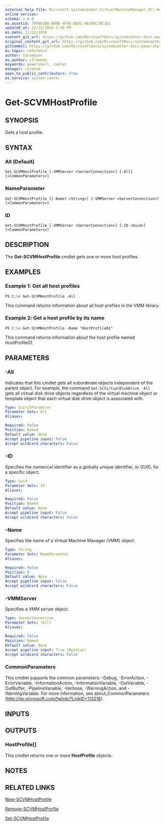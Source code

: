 ```yaml
---
external help file: Microsoft.SystemCenter.VirtualMachineManager.dll-Help.xml
online version: 
schema: 2.0.0
ms.assetid: 709863A0-809E-4F86-8D0C-A6389C7BC3D1
updated_at: 12/22/2016 3:56 PM
ms.date: 12/22/2016
content_git_url: https://github.com/MicrosoftDocs/systemcenter-docs-powershell/blob/live/systemcenter-cmdlets/SystemCenter2016/VirtualMachineManager/vlatest/Get-SCVMHostProfile.md
original_content_git_url: https://github.com/MicrosoftDocs/systemcenter-docs-powershell/blob/live/systemcenter-cmdlets/SystemCenter2016/VirtualMachineManager/vlatest/Get-SCVMHostProfile.md
gitcommit: https://github.com/MicrosoftDocs/systemcenter-docs-powershell/blob/96e5647587661652225fbdd2c797cd4d59d542bc/systemcenter-cmdlets/SystemCenter2016/VirtualMachineManager/vlatest/Get-SCVMHostProfile.md
ms.topic: reference
author: tarameyer
ms.author: cfreeman
keywords: powershell, cmdlet
manager: carmonm
open_to_public_contributors: true
ms.service: system-center
---
```


# Get-SCVMHostProfile

## SYNOPSIS
Gets a host profile.

## SYNTAX

### All (Default)
```
Get-SCVMHostProfile [-VMMServer <ServerConnection>] [-All] [<CommonParameters>]
```

### NameParameter
```
Get-SCVMHostProfile [[-Name] <String>] [-VMMServer <ServerConnection>] [<CommonParameters>]
```

### ID
```
Get-SCVMHostProfile [-VMMServer <ServerConnection>] [-ID <Guid>] [<CommonParameters>]
```

## DESCRIPTION
The **Get-SCVMHostProfile** cmdlet gets one or more host profiles.

## EXAMPLES

### Example 1: Get all host profiles
```
PS C:\> Get-SCVMHostProfile -All
```

This command returns information about all host profiles in the VMM library.

### Example 2: Get a host profile by its name
```
PS C:\> Get-SCVMHostProfile -Name "HostProfile01"
```

This command returns information about the host profile named HostProfile01.

## PARAMETERS

### -All
Indicates that this cmdlet gets all subordinate objects independent of the parent object.
For example, the command `Get-SCVirtualDiskDrive -All` gets all virtual disk drive objects regardless of the virtual machine object or template object that each virtual disk drive object is associated with.

```yaml
Type: SwitchParameter
Parameter Sets: All
Aliases: 

Required: False
Position: Named
Default value: None
Accept pipeline input: False
Accept wildcard characters: False
```

### -ID
Specifies the numerical identifier as a globally unique identifier, or GUID, for a specific object.

```yaml
Type: Guid
Parameter Sets: ID
Aliases: 

Required: False
Position: Named
Default value: None
Accept pipeline input: False
Accept wildcard characters: False
```

### -Name
Specifies the name of a Virtual Machine Manager (VMM) object.

```yaml
Type: String
Parameter Sets: NameParameter
Aliases: 

Required: False
Position: 0
Default value: None
Accept pipeline input: False
Accept wildcard characters: False
```

### -VMMServer
Specifies a VMM server object.

```yaml
Type: ServerConnection
Parameter Sets: (All)
Aliases: 

Required: False
Position: Named
Default value: None
Accept pipeline input: True (ByValue)
Accept wildcard characters: False
```

### CommonParameters
This cmdlet supports the common parameters: -Debug, -ErrorAction, -ErrorVariable, -InformationAction, -InformationVariable, -OutVariable, -OutBuffer, -PipelineVariable, -Verbose, -WarningAction, and -WarningVariable. For more information, see about_CommonParameters (http://go.microsoft.com/fwlink/?LinkID=113216).

## INPUTS

## OUTPUTS

### HostProfile[]
This cmdlet returns one or more **HostProfile** objects.

## NOTES

## RELATED LINKS

[New-SCVMHostProfile](xref:SystemCenter2016/VirtualMachineManager/vlatest/New-SCVMHostProfile.md)

[Remove-SCVMHostProfile](xref:SystemCenter2016/VirtualMachineManager/vlatest/Remove-SCVMHostProfile.md)

[Set-SCVMHostProfile](xref:SystemCenter2016/VirtualMachineManager/vlatest/Set-SCVMHostProfile.md)

